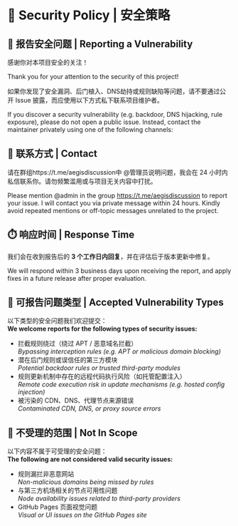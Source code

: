 
# 🔐 Security Policy | 安全策略

## 🪪 报告安全问题 | Reporting a Vulnerability

感谢你对本项目安全的关注！

Thank you for your attention to the security of this project!

如果你发现了安全漏洞、后门植入、DNS劫持或规则缺陷等问题，请不要通过公开 Issue 披露，而应使用以下方式私下联系项目维护者。

If you discover a security vulnerability (e.g. backdoor, DNS hijacking, rule exposure), please do not open a public issue. Instead, contact the maintainer privately using one of the following channels:

## 📧 联系方式 | Contact

请在群组https://t.me/aegisdiscussion中 @管理员说明问题，我会在 24 小时内私信联系你。请勿频繁滥用或与项目无关内容中打扰。

Please mention @admin in the group https://t.me/aegisdiscussion to report your issue. I will contact you via private message within 24 hours.
Kindly avoid repeated mentions or off-topic messages unrelated to the project.

## ⏱️ 响应时间 | Response Time

我们会在收到报告后的 **3 个工作日内回复**，并在评估后于版本更新中修复。

We will respond within 3 business days upon receiving the report, and apply fixes in a future release after proper evaluation.


## 🧾 可报告问题类型 | Accepted Vulnerability Types

以下类型的安全问题我们欢迎提交：  
**We welcome reports for the following types of security issues:**

- 拦截规则绕过（绕过 APT / 恶意域名拦截）  
  *Bypassing interception rules (e.g. APT or malicious domain blocking)*
- 潜在后门规则或误信任的第三方模块  
  *Potential backdoor rules or trusted third-party modules*
- 规则更新机制中存在的远程代码执行风险（如托管配置注入）  
  *Remote code execution risk in update mechanisms (e.g. hosted config injection)*
- 被污染的 CDN、DNS、代理节点来源错误  
  *Contaminated CDN, DNS, or proxy source errors*


## 🚫 不受理的范围 | Not In Scope

以下内容不属于可受理的安全问题：  
**The following are not considered valid security issues:**

- 规则漏拦非恶意网站  
  *Non-malicious domains being missed by rules*
- 与第三方机场相关的节点可用性问题  
  *Node availability issues related to third-party providers*
- GitHub Pages 页面视觉问题  
  *Visual or UI issues on the GitHub Pages site*
